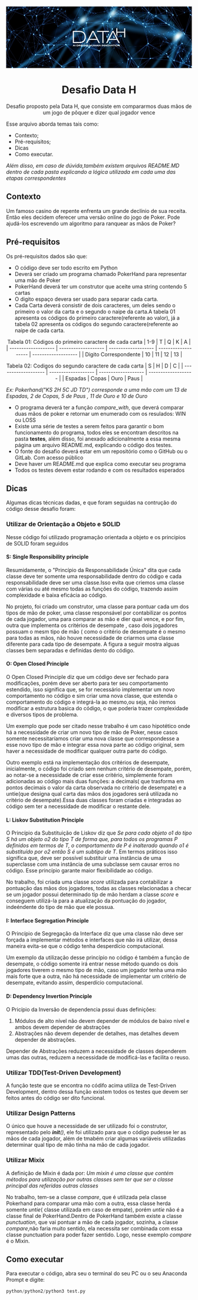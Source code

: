 

![Imagem Data H](https://github.com/nathanaelduque/DesafioDataH-/blob/main/Images/datah.jpeg)
<h1 align="center"> Desafio Data H </h1>

 
<p align="center"> Desafio proposto pela Data H, que consiste em compararmos duas mãos de um jogo de pôquer e dizer qual jogador vence </p>

Esse arquivo aborda temas tais como:
 * Contexto;
 * Pré-requisitos;
 * Dicas
 * Como executar.

*Além disso, em caso de dúvida,também existem arquivos README.MD dentro de cada pasta explicando a lógica utilizada em cada uma das etapas correspondentes*

## Contexto 

Um famoso casino de repente enfrenta um grande declínio de sua receita. Então eles decidem oferecer uma versão online do jogo de Poker. Pode ajudá-los escrevendo um algoritmo para ranquear as mãos de Poker?

## Pré-requisitos 

Os pré-requisitos dados são que:

* O código deve ser todo escrito em Python 
* Deverá ser criado um programa chamado PokerHand para representar uma mão de Poker
* PokerHand deverá ter um construtor que aceite uma string contendo 5 cartas 
* O digito espaço devera ser usado para separar cada carta.
* Cada Carta deverá consistir de dois caracteres, um deles sendo o primeiro o valor  da carta e o segundo o naipe da carta.A tabela 01 apresenta os códigos do primeiro caractere(referente ao valor), já a tabela 02 apresenta os códigos do segundo caractere(referente ao naipe de cada carta.

<div align="center">

 Tabela 01: Códigos do primeiro caractere de cada carta 
  | 1-9  | T  | Q | K | A |  
 | ------------------- | ------------------- | ------------------- | ------------------- | ------------------- | 
  |  Digito Correspondente |  10 | 11 | 12 | 13 | 
 
 </div>
 
<div align="center">

Tabela 02: Codigos do segundo caractere de cada carta 
| S  | H  | D | C |
| ------------------- | ------------------- | ------------------- | ------------------- |
|  Espadas  |  Copas | Ouro | Paus |
 </div>
 
*Ex: Pokerhand("KS 2H 5C JD TD") corresponde a uma mão com um 13 de Espadas, 2 de Copas, 5 de Paus , 11 de Ouro e 10 de Ouro*

* O programa deverá ter a função *compare_with*, que deverá comparar duas mãos de poker e retornar um enumerado com os resulados: WIN ou LOSS
* Existe uma série de testes a serem feitos para garantir o bom funcionamento do programa, todos eles se encontram descritos na pasta **testes**, além disso, foi anexado adicionalmente a essa mesma página um arquivo README.md, explicando o código dos testes.
* O fonte do desafio deverá estar em um repositório como o GitHub ou o GitLab. Com acesso público 
* Deve haver um README.md que explica como executar seu programa 
* Todos os testes devem estar rodando e com os resultados esperados 

## Dicas 

Algumas dicas técnicas dadas, e que foram seguidas na contrução do código desse desafio foram:

### Utilizar de Orientação a Objeto e SOLID

Nesse código foi utilizado programação orientada a objeto e os principios de SOLID foram seguidos 

#### S: Single Responsibility principle 

 Resumidamente, o "Princípio da Responsabilidade Única" dita que cada classe deve ter somente uma responsabilidade dentro do código e cada responsabilidade deve ser uma classe.Isso evita que criemos uma classe com várias ou até mesmo todas as funções do código, trazendo assim complexidade e baixa eficácia ao código.

 No projeto, foi criado um construtor, uma classe para pontuar cada um dos tipos de mão de poker, uma classe responsável por contabilizar os pontos de cada jogador, uma para comparar as mão e dier qual vence, e por fim, outra que implementa os critérios de desempate , caso dois jogadores possuam o mesm tipo de mão ( como o critério de desempate é o mesmo para todas as mãos, não houve necessidade de criarmos uma classe diferente para cada tipo de desempate. A figura a seguir mostra alguas classes bem separadas e definidas dento do código.


#### O: Open Closed Principle 
  O Open Closed Principle diz que um código deve ser fechado para modificações, porém deve ser aberto para ter seu comportamento estendido, isso significa que, se for necessário implementar um novo comportamento no código e sim criar uma nova classe, que estenda o comportamento do código e integrá-la ao mesmo,ou seja, não iremos modificar a estrutura basica do código, o que poderia trazer complexidade e diversos tipos de problema. 
 
  Um exemplo que pode ser citado nesse trabalho é um caso hipotético onde há a necessidade de criar um novo tipo de mão de Poker, nesse casos somente necessitaríamos criar uma nova classe que correspondesse a esse novo tipo de mão e integrar essa nova parte ao código original, sem haver a necessidade de modificar qualquer outra parte do código.
 
  Outro exemplo está na implementação dos critérios de desempate, inicialmente, o código foi criado sem nenhum critério de desempate, porém, ao notar-se a necessidade de criar esse critério, simplemente foram adicionadas ao código mais duas funções: a decimals( que trasforma em pontos decimais o valor da carta observada no critério de desempate) e a untie(que designa qual carta das mãos dos jogadores será utilizada no critério de desempate).Essa duas classes foram criadas e integradas ao código sem ter a necessidade de modificar o restante dele.


#### L: Liskov Substitution Principle
 O Princípio da Substituição de Liskov diz que *Se para cada objeto o1 do tipo S há um objeto o2 do tipo T de forma que, para todos os programas P definidos em termos de T, o comportamento de P é inalterado quando o1 é substituído por o2 então S é um subtipo de T*. Em termos práticos isso significa que, deve ser possível substituir uma instância de uma superclasse com uma instância de uma subclasse sem causar erros no código. Esse princípio garante maior flexibilidade ao código.
 
 No trabalho, foi criada uma classe *score* utilizada para contabilizar a pontuação das mãos dos jogadores, todas as classes relacionadas a checar se um jogador possui determinado tip de mão herdam a classe *score* e conseguem utilizá-la para a atualização da pontuação do jogador, indeéndente do tipo de mão que ele possua.

#### I: Interface Segregation Principle 

O Princípio de Segregação da Interface diz que uma classe não deve ser forçada a implementar métodos e interfaces que não irá utilizar, dessa maneira evita-se que o código tenha desperdício computacional. 

Um exemplo da utilização desse princípio no código é também a função de desempate, o código somente irá entrar nesse método quando os dois jogadores tiverem o mesmo tipo de mão, caso um jogador tenha  uma mão mais forte que a outra, não há necessidade de implementar um critério de desempate, evitando assim, desperdício computacional. 

#### D: Dependency Invertion Principle

 O Pricípio da Inversão de dependencia pssui duas definições: 
 1.  Módulos de alto nível não devem depender de módulos de baixo nível e ambos devem depender de abstrações
 2.  Abstrações não devem depender de detalhes, mas detalhes devem depender de abstrações.
 
 Depender de Abstrações reduzem a necessidade de classes dependerem umas das outras, reduzem a necessidade de modificá-las e facilita o reuso.
 
 ### Utilizar TDD(Test-Driven Development)
 
 A função teste que se encontra no códifo acima utiliza de Test-Driven Development, dentro dessa função existem todos os testes que devem ser feitos antes do código ser dito funcional. 
 
 
 ### Utilizar Design Patterns 
 
 O único que houve a necessidade de ser utilizado foi o construtor, representado pelo *__init__()*, ele foi utilizado para que o código pudesse ler as mãos de cada jogador, além de tmabém criar algumas variáveis utilizadas determinar qual tipo de mão tinha na mão de cada jogador.
 
 ### Utilizar Mixix 
 
 A definição de Mixin é dada por: *Um mixin é uma classe que contém métodos para utilização por outras classes sem ter que ser a classe principal das referidas outras classes*
 
 No trabalho, tem-se a classe *compare*, que é utilizada pela classe Pokerhand para comparar uma mão com a outra, essa classe herda somente *untie*( classe utilizada em caso de empate), porém *untie* não é a classe final de PokerHand.Dentro de PokerHand também existe a classe *punctuation*, que vai pontuar a mão de cada jogador, sozinha, a classe *compare*,não faria muito sentido, ela necessita ser combinada com essa classe punctuation para poder fazer sentido. Logo, nesse exemplo *compare* é o Mixin. 
 
 ## Como executar
 Para executar o código, abra seu o terminal do seu PC ou o seu Anaconda Prompt e digite:

 ```python
python/python2/python3 test.py
```

 


